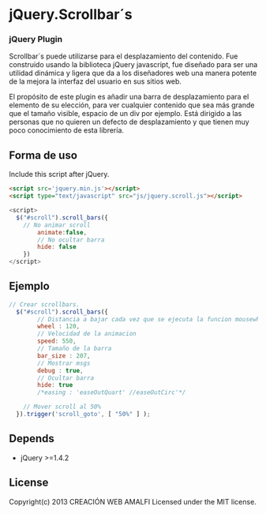 # jQuery.Scrollbar´s

### jQuery Plugin ###
Scrollbar´s puede utilizarse para el desplazamiento del contenido.
Fue construido usando la biblioteca jQuery javascript,
fue diseñado para ser una utilidad dinámica y ligera que da a los diseñadores web una manera
potente de la mejora la  interfaz del usuario en sus sitios web.

El propósito de este plugin es añadir una barra de desplazamiento para el elemento de su elección,
para ver cualquier contenido que sea más grande que el tamaño visible,
espacio de un div por ejemplo. Está dirigido a las personas que no quieren un defecto
de desplazamiento y que tienen muy poco conocimiento de esta librería.

## Forma de uso
Include this script after jQuery.

``` html
<script src='jquery.min.js'></script>
<script type="text/javascript" src="js/jquery.scroll.js"></script>
```
``` javascript
<script>
  $("#scroll").scroll_bars({
  	// No animar scroll
		animate:false,
		// No ocultar barra
		hide: false
	})
</script>
```

## Ejemplo

``` javascript
// Crear scrollbars.
  $("#scroll").scroll_bars({
		// Distancia a bajar cada vez que se ejecuta la funcion mousewhell
		wheel : 120,
		// Velocidad de la animacion
		speed: 550, 
		// Tamaño de la barra
		bar_size : 207,
		// Mostrar msgs
		debug : true,
		// Ocultar barra
		hide: true
		/*easing : 'easeOutQuart' //easeOutCirc'*/

	// Mover scroll al 50%
  }).trigger('scroll_goto', [ "50%" ] );
```

## Depends

* jQuery >=1.4.2

## License

Copyright(c) 2013 CREACIÓN WEB AMALFI
Licensed under the MIT license.

